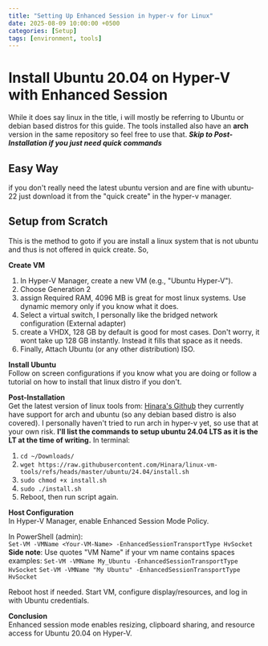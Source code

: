 ```yaml
---
title: "Setting Up Enhanced Session in hyper-v for Linux"
date: 2025-08-09 10:00:00 +0500
categories: [Setup]
tags: [environment, tools]
---
```

# Install Ubuntu 20.04 on Hyper-V with Enhanced Session

While it does say linux in the title, i will mostly be referring to Ubuntu or debian based distros for this guide. The tools installed also have an **arch** version in the same repository so feel free to use that. 
***Skip to Post-Installation if you just need quick commands***

## Easy Way
if you don't really need the latest ubuntu version and are fine with ubuntu-22 just download it from the "quick create" in the hyper-v manager.

## Setup from Scratch
This is the method to goto if you are install a linux system that is not ubuntu and thus is not offered in quick create. So,

**Create VM**  

1. In Hyper-V Manager, create a new VM (e.g., "Ubuntu Hyper-V"). 
2. Choose Generation 2
3. assign Required RAM, 4096 MB is great for most linux systems. Use dynamic memory only if you know what it does.
4. Select a virtual switch, I personally like the bridged network configuration (External adapter)
5. create a VHDX, 128 GB by default is good for most cases. Don't worry, it wont take up 128 GB instantly. Instead it fills that space as it needs.
6. Finally, Attach Ubuntu (or any other distribution) ISO.

**Install Ubuntu**  
Follow on screen configurations if you know what you are doing or follow a tutorial on how to install that linux distro if you don't.

**Post-Installation**  
Get the latest version of linux tools from: [Hinara's Github](https://github.com/Hinara/linux-vm-tools/tree/master) they currently have support for arch and ubuntu (so any debian based distro is also covered). I personally haven't tried to run arch in hyper-v yet, so use that at your own risk.
**I'll list the commands to setup ubuntu 24.04 LTS as it is the LT at the time of writing.**
In terminal:  
1. `cd ~/Downloads/`  
2. `wget https://raw.githubusercontent.com/Hinara/linux-vm-tools/refs/heads/master/ubuntu/24.04/install.sh`  
3. `sudo chmod +x install.sh`  
4. `sudo ./install.sh`  
5. Reboot, then run script again.

**Host Configuration**  
In Hyper-V Manager, enable Enhanced Session Mode Policy. 

In PowerShell (admin):  
`Set-VM -VMName <Your-VM-Name> -EnhancedSessionTransportType HvSocket` 
**Side note**: Use quotes "VM Name" if your vm name contains spaces 
examples:
`Set-VM -VMName My_Ubuntu -EnhancedSessionTransportType HvSocket` 
`Set-VM -VMName "My Ubuntu" -EnhancedSessionTransportType HvSocket` 

Reboot host if needed. Start VM, configure display/resources, and log in with Ubuntu credentials.

**Conclusion**  
Enhanced session mode enables resizing, clipboard sharing, and resource access for Ubuntu 20.04 on Hyper-V.